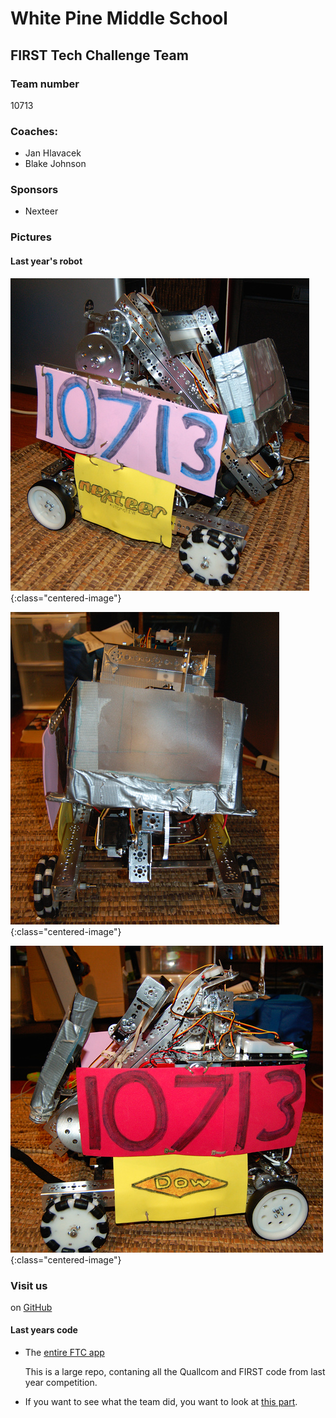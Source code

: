 # White Pine Middle School

## FIRST Tech Challenge Team

### Team number

10713

### Coaches:

*   Jan Hlavacek
*   Blake Johnson

### Sponsors

*   Nexteer

### Pictures

#### Last year's robot

![View 1](../images/DSC_2307_01.jpg){:class="centered-image"}

![View 2](../images/DSC_2308_01.jpg){:class="centered-image"}

![View 3](../images/DSC_2309_01.jpg){:class="centered-image"}

### Visit us

on [GitHub](https://github.com/WhitepineFTC)

#### Last years code

*   The [entire FTC app](https://github.com/WhitepineFTC/2015-2016_ftc_app)

    This is a large repo, contaning all the Quallcom and FIRST code from last
    year competition.

*   If you want to see what the team did, you want to look at [this
    part](https://github.com/WhitepineFTC/2015-2016_ftc_app/tree/master/FtcRobotController/src/main/java/com/qualcomm/ftcrobotcontroller/opmodes).

